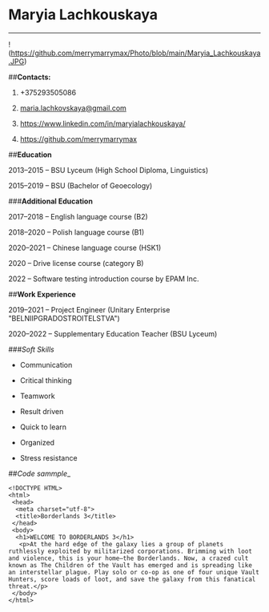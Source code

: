 # Maryia Lachkouskaya
**********
!(https://github.com/merrymarrymax/Photo/blob/main/Maryia_Lachkouskaya.JPG)

##__Contacts:__

1. +375293505086

2. maria.lachkovskaya@gmail.com

3. https://www.linkedin.com/in/maryialachkouskaya/

4. https://github.com/merrymarrymax

##__Education__

2013–2015 – BSU Lyceum (High School Diploma, Linguistics)

2015–2019 – BSU (Bachelor of Geoecology)

###__Additional Education__

2017–2018 – English language course (B2)

2018–2020 – Polish language course (B1)

2020–2021 – Chinese language course (HSK1)

2020 – Drive license course (category B)

2022 – Software testing introduction course by EPAM Inc.

##__Work Experience__

2019–2021 – Project Engineer (Unitary Enterprise "BELNIIPGRADOSTROITELSTVA")

2020–2022 – Supplementary Education Teacher (BSU Lyceum)

###_Soft Skills_

* Communication

* Critical thinking

* Teamwork

* Result driven

* Quick to learn

* Organized

* Stress resistance

##_Code sammple__

```
<!DOCTYPE HTML>
<html>
 <head>
  <meta charset="utf-8">
  <title>Borderlands 3</title>
 </head>
 <body>
  <h1>WELCOME TO BORDERLANDS 3</h1>
   <p>At the hard edge of the galaxy lies a group of planets ruthlessly exploited by militarized corporations. Brimming with loot and violence, this is your home—the Borderlands. Now, a crazed cult known as The Children of the Vault has emerged and is spreading like an interstellar plague. Play solo or co-op as one of four unique Vault Hunters, score loads of loot, and save the galaxy from this fanatical threat.</p>
 </body>
</html>
```
